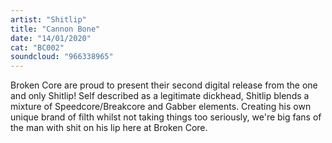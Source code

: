 ```yaml
---
artist: "Shitlip"
title: "Cannon Bone"
date: "14/01/2020"
cat: "BC002"
soundcloud: "966338965"
---
```


Broken Core are proud to present their second digital release from the one and only Shitlip! Self described as a 
legitimate dickhead, Shitlip blends a mixture of Speedcore/Breakcore and Gabber elements. Creating his own unique brand
of filth whilst not taking things too seriously, we're big fans of the man with shit on his lip here at Broken Core.

